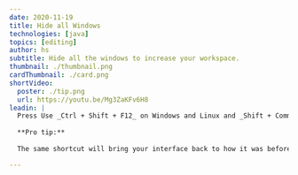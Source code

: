 ```yaml
---
date: 2020-11-19
title: Hide all Windows
technologies: [java]
topics: [editing]
author: hs
subtitle: Hide all the windows to increase your workspace. 
thumbnail: ./thumbnail.png
cardThumbnail: ./card.png
shortVideo:
  poster: ./tip.png
  url: https://youtu.be/Mg3ZaKFv6H8
leadin: |
  Press Use _Ctrl + Shift + F12_ on Windows and Linux and _Shift + Command + F12_ on macOS to hide all the windows so you can focus on your code window. 
  
  **Pro tip:**
  
  The same shortcut will bring your interface back to how it was before.

---
```

